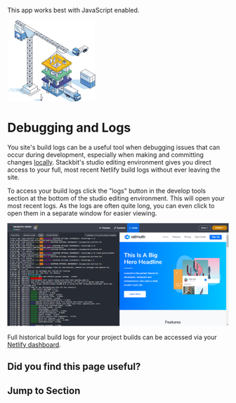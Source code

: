 This app works best with JavaScript enabled.



























![Stackbit](/docs/images/stackbit-crane-sm.png)

Debugging and Logs
==================

You site's build logs can be a useful tool when debugging issues that can occur during development, especially when making and committing changes [locally](/docs/studio-guides/accessing-code). Stackbit's studio editing environment gives you direct access to your full, most recent Netlify build logs without ever leaving the site.

To access your build logs click the "logs" button in the develop tools section at the bottom of the studio editing environment. This will open your most recent logs. As the logs are often quite long, you can even click to open them in a separate window for easier viewing.

![To access your build logs click the logs button in the develop tools section](/docs/images/logs.png)

Full historical build logs for your project builds can be accessed via your [Netlify dashboard](https://app.netlify.com/).

Did you find this page useful?
------------------------------





Jump to Section
---------------











